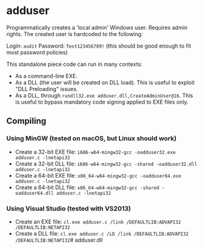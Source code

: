 # adduser

Programmatically creates a 'local admin' Windows user. Requires admin rights. The created user is hardcoded to the following:

Login: `audit`
Password: `Test123456789!` (this should be good enough to fit most password policies)

This standalone piece code can run in many contexts:
- As a command-line EXE.
- As a DLL (the user will be created on DLL load). This is useful to exploit "DLL Preloading" issues.
- As a DLL, through `rundll32.exe adduser.dll,CreateAdminUser@16`. This is useful to bypass mandatory code signing applied to EXE files only.

## Compiling
### Using MinGW (tested on macOS, but Linux should work)

- Create a 32-bit EXE file:
`i686-w64-mingw32-gcc -oadduser32.exe adduser.c -lnetapi32`
- Create a 32-bit DLL file:
`i686-w64-mingw32-gcc -shared -oadduser32.dll adduser.c -lnetapi32`
- Create a 64-bit EXE file:
`x86_64-w64-mingw32-gcc -oadduser64.exe adduser.c -lnetapi32`
- Create a 64-bit DLL file:
`x86_64-w64-mingw32-gcc -shared -oadduser64.dll adduser.c -lnetapi32`

### Using Visual Studio (tested with VS2013)

- Create an EXE file:
`cl.exe adduser.c /link /DEFAULTLIB:ADVAPI32 /DEFAULTLIB:NETAPI32`
- Create a DLL file:
`cl.exe adduser.c /LD /link /DEFAULTLIB:ADVAPI32 /DEFAULTLIB:NETAPI32`# adduser.dll
